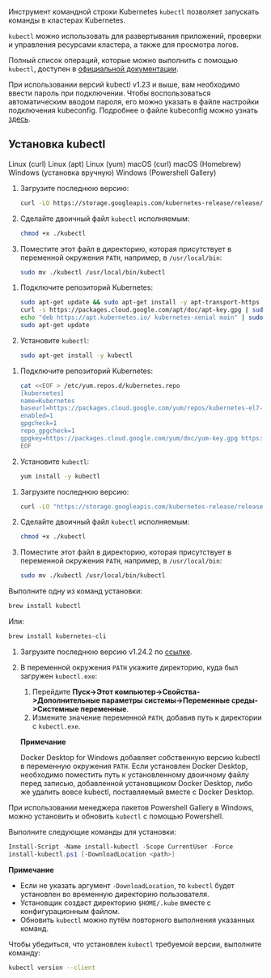 Инструмент командной строки Kubernetes `kubectl` позволяет запускать команды в кластерах Kubernetes.

`kubectl` можно использовать для развертывания приложений, проверки и управления ресурсами кластера, а также для просмотра логов.

Полный список операций, которые можно выполнить с помощью `kubectl`, доступен в [официальной документации](https://kubernetes.io/docs/reference/kubectl/overview/).

<warn>

При использовании версий kubectl v1.23 и выше, вам необходимо ввести пароль при подключении. Чтобы воспользоваться автоматическим вводом пароля, его можно указать в файле настройки подключения kubeconfig. Подробнее о файле kubeconfig можно узнать [здесь](/base/k8s/k8s-start/connect-k8s#import-konfiguracii).

</warn>

## Установка kubectl

<tabs>
<tablist>
<tab>Linux (curl)</tab>
<tab>Linux (apt)</tab>
<tab>Linux (yum)</tab>
<tab>macOS (curl)</tab>
<tab>macOS (Homebrew)</tab>
<tab>Windows (установка вручную)</tab>
<tab>Windows (Powershell Gallery)</tab>
</tablist>
<tabpanel>

1. Загрузите последнюю версию:

   ```bash
   curl -LO https://storage.googleapis.com/kubernetes-release/release/\`curl -s https://storage.googleapis.com/kubernetes-release/release/stable.txt\`/bin/linux/amd64/kubectl
   ```

1. Сделайте двоичный файл `kubectl` исполняемым:

   ```bash
   chmod +x ./kubectl
   ```

1. Поместите этот файл в директорию, которая присутствует в переменной окружения `PATH`, например, в `/usr/local/bin`:

   ```bash
   sudo mv ./kubectl /usr/local/bin/kubectl
   ```

</tabpanel>
<tabpanel>

1. Подключите репозиторий Kubernetes:

   ```bash
   sudo apt-get update && sudo apt-get install -y apt-transport-https
   curl -s https://packages.cloud.google.com/apt/doc/apt-key.gpg | sudo apt-key add -
   echo "deb https://apt.kubernetes.io/ kubernetes-xenial main" | sudo tee -a /etc/apt/sources.list.d/kubernetes.list
   sudo apt-get update
   ```

1. Установите `kubectl`:

   ```bash
   sudo apt-get install -y kubectl
   ```

</tabpanel>
<tabpanel>

1. Подключите репозиторий Kubernetes:

   ```bash
   cat <<EOF > /etc/yum.repos.d/kubernetes.repo
   [kubernetes]
   name=Kubernetes
   baseurl=https://packages.cloud.google.com/yum/repos/kubernetes-el7-x86_64
   enabled=1
   gpgcheck=1
   repo_gpgcheck=1
   gpgkey=https://packages.cloud.google.com/yum/doc/yum-key.gpg https://packages.cloud.google.com/yum/doc/rpm-package-key.gpg
   EOF
   ```

1. Установите `kubectl`:

   ```bash
   yum install -y kubectl
   ```

</tabpanel>
<tabpanel>

1. Загрузите последнюю версию:

   ```bash
   curl -LO "https://storage.googleapis.com/kubernetes-release/release/$(curl -s https://storage.googleapis.com/kubernetes-release/release/stable.txt)/bin/darwin/amd64/kubectl"
   ```

1. Сделайте двоичный файл `kubectl` исполняемым:

   ```bash
   chmod +x ./kubectl
   ```

1. Поместите этот файл в директорию, которая присутствует в переменной окружения `PATH`, например, в `/usr/local/bin`:

   ```bash
   sudo mv ./kubectl /usr/local/bin/kubectl
   ```

</tabpanel>
<tabpanel>

Выполните одну из команд установки:

```bash
brew install kubectl
```

Или:

```bash
brew install kubernetes-cli
```

</tabpanel>
<tabpanel>

1. Загрузите последнюю версию v1.24.2 по [ссылке](https://storage.googleapis.com/kubernetes-release/release/v1.24.2/bin/windows/amd64/kubectl.exe).

1. В переменной окружения `PATH` укажите директорию, куда был загружен `kubectl.exe`:

   1. Перейдите **Пуск->Этот компьютер->Свойства->Дополнительные параметры системы->Переменные среды->Системные переменные**.
   1. Измените значение переменной `PATH`, добавив путь к директории с `kubectl.exe`.

   <info>

   **Примечание**

   Docker Desktop for Windows добавляет собственную версию kubectl в переменную окружения `PATH`. Если установлен Docker Desktop, необходимо поместить путь к установленному двоичному файлу перед записью, добавленной установщиком Docker Desktop, либо же удалить вовсе kubectl, поставляемый вместе с Docker Desktop.

   </info>

</tabpanel>
<tabpanel>

При использовании менеджера пакетов Powershell Gallery в Windows, можно установить и обновить `kubectl` с помощью Powershell.

Выполните следующие команды для установки:

```powershell
Install-Script -Name install-kubectl -Scope CurrentUser -Force
install-kubectl.ps1 [-DownloadLocation <path>]
```

<info>

**Примечание**

- Если не указать аргумент `-DownloadLocation`, то `kubectl` будет установлен во временную директорию пользователя.
- Установщик создаст директорию `$HOME/.kube` вместе с конфигурационным файлом.
- Обновить `kubectl` можно путём повторного выполнения указанных команд.

</info>

</tabpanel>
</tabs>

Чтобы убедиться, что установлен `kubectl` требуемой версии, выполните команду:

```bash
kubectl version --client
```
